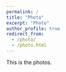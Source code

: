 ```yaml
---
permalink: /
title: "Photo"
excerpt: "Photo"
author_profile: true
redirect_from: 
  - /photo/
  - /photo.html
---
```


This is the photos.
